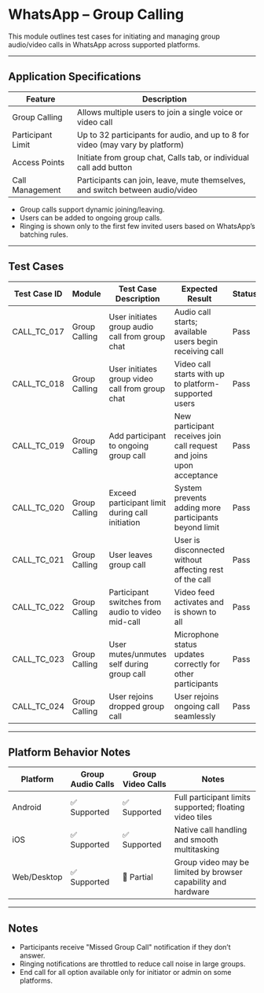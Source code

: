 # WhatsApp – Group Calling

This module outlines test cases for initiating and managing group audio/video calls in WhatsApp across supported platforms.

---

## Application Specifications

| Feature               | Description                                                                 |
|----------------------|-----------------------------------------------------------------------------|
| Group Calling         | Allows multiple users to join a single voice or video call                 |
| Participant Limit     | Up to 32 participants for audio, and up to 8 for video (may vary by platform) |
| Access Points         | Initiate from group chat, Calls tab, or individual call add button         |
| Call Management       | Participants can join, leave, mute themselves, and switch between audio/video |

- Group calls support dynamic joining/leaving.
- Users can be added to ongoing group calls.
- Ringing is shown only to the first few invited users based on WhatsApp’s batching rules.

---

## Test Cases

| Test Case ID   | Module         | Test Case Description                                                   | Expected Result                                                           | Status | Priority | Notes                                 |
|----------------|----------------|--------------------------------------------------------------------------|----------------------------------------------------------------------------|--------|----------|---------------------------------------|
| CALL_TC_017    | Group Calling  | User initiates group audio call from group chat                         | Audio call starts; available users begin receiving call                   | Pass   | High     |                                       |
| CALL_TC_018    | Group Calling  | User initiates group video call from group chat                         | Video call starts with up to platform-supported users                     | Pass   | High     |                                       |
| CALL_TC_019    | Group Calling  | Add participant to ongoing group call                                   | New participant receives join call request and joins upon acceptance      | Pass   | High     |                                       |
| CALL_TC_020    | Group Calling  | Exceed participant limit during call initiation                         | System prevents adding more participants beyond limit                     | Pass   | Medium   | Limit differs for audio and video     |
| CALL_TC_021    | Group Calling  | User leaves group call                                                  | User is disconnected without affecting rest of the call                   | Pass   | Medium   |                                       |
| CALL_TC_022    | Group Calling  | Participant switches from audio to video mid-call                       | Video feed activates and is shown to all                                  | Pass   | Medium   | Platform dependent                    |
| CALL_TC_023    | Group Calling  | User mutes/unmutes self during group call                               | Microphone status updates correctly for other participants                | Pass   | Medium   |                                       |
| CALL_TC_024    | Group Calling  | User rejoins dropped group call                                         | User rejoins ongoing call seamlessly                                      | Pass   | High     |                                       |

---

## Platform Behavior Notes

| Platform     | Group Audio Calls | Group Video Calls | Notes                                                              |
|--------------|-------------------|-------------------|--------------------------------------------------------------------|
| Android      | ✅ Supported      | ✅ Supported      | Full participant limits supported; floating video tiles            |
| iOS          | ✅ Supported      | ✅ Supported      | Native call handling and smooth multitasking                       |
| Web/Desktop  | ✅ Supported      | 🔸 Partial        | Group video may be limited by browser capability and hardware      |

---

## Notes

- Participants receive "Missed Group Call" notification if they don’t answer.
- Ringing notifications are throttled to reduce call noise in large groups.
- End call for all option available only for initiator or admin on some platforms.
